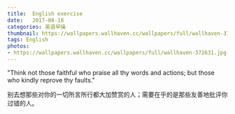 ```yaml
---
title:  English exercise
date:   2017-08-18
categories: 英语早操
thumbnail: https://wallpapers.wallhaven.cc/wallpapers/full/wallhaven-372631.jpg
tags: English
photos:
- https://wallpapers.wallhaven.cc/wallpapers/full/wallhaven-372631.jpg
---
```


"Think not those faithful who praise all thy words and actions; but those who kindly reprove thy faults."
<p>别去想那些对你的一切所言所行都大加赞赏的人；需要在乎的是那些友善地批评你过错的人。</p>
